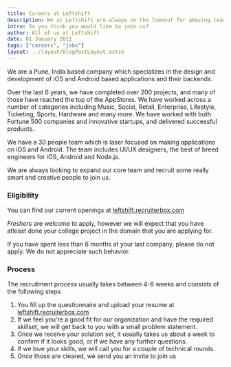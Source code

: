 ```yaml
---
title: Careers at Leftshift
description: We at Leftshift are always on the lookout for amazing team to join our team. You can find out more details about our process on this page.
intro: So you think you would like to join us?
author: All of us at Leftshift
date: 01 January 2011
tags: ["careers", "jobs"]
layout: ../layout/BlogPostLayout.astro
---
```


We are a Pune, India based company which specializes in the design and development of iOS and Android based applications and their backends.

Over the last 6 years, we have completed over 200 projects, and many of those have reached the top of the AppStores. We have worked across a number of categories including Music, Social, Retail, Enterprise, Lifestyle, Ticketing, Sports, Hardware and many more. We have worked with both Fortune 500 companies and innovative startups, and delivered successful products.

We have a 30 people team which is laser focused on making applications on iOS and Android. The team includes UI/UX designers, the best of breed engineers for iOS, Android and Node.js.

We are always looking to expand our core team and recruit some really smart and creative people to join us.

### Eligibility

You can find our current openings at [leftshift.recruiterbox.com](https://leftshift.recruiterbox.com)

_Freshers_ are welcome to apply, however we will expect that you have atleast done your college project in the domain that you are applying for.

If you have spent less than 6 months at your last company, please do not apply. We do not appreciate such behavior.

### Process

The recruitment process usually takes between 4-8 weeks and consists of the following steps

1. You fill up the questionnaire and upload your resume at [leftshift.recruiterbox.com](https://leftshift.recruiterbox.com)
2. If we feel you're a good fit for our organization and have the required skillset, we will get back to you with a small problem statement.
3. Once we receive your solution set, it usually takes us about a week to confirm if it looks good, or if we have any further questions.
4. If we love your skills, we will call you for a couple of technical rounds.
5. Once those are cleared, we send you an invite to join us
